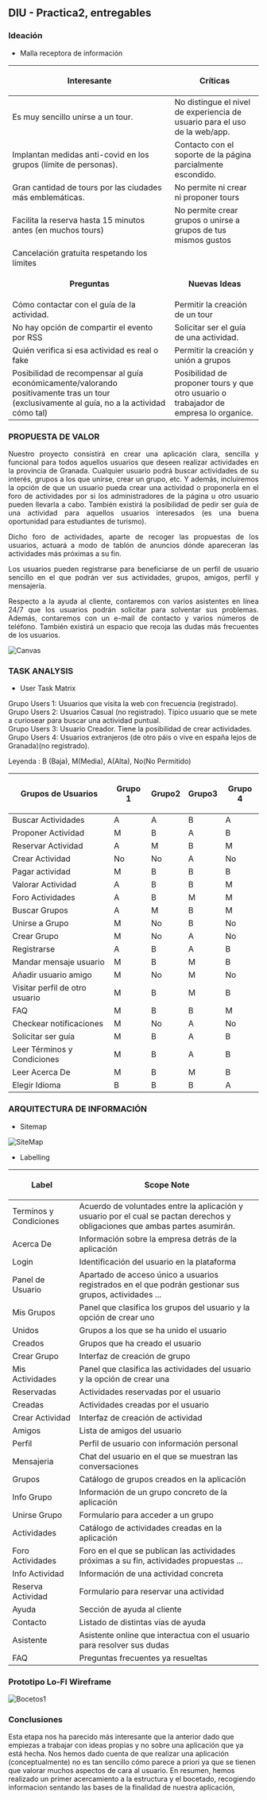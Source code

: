 ## DIU - Practica2, entregables

### Ideación 
* Malla receptora de información 

| <p align="center"><strong>Interesante</strong></p> | <p align="center"><strong>Críticas</strong></p>|  
| ------------- | -------|
| Es muy sencillo unirse a un tour.| No distingue el nivel de experiencia de usuario para el uso de la web/app.|
| Implantan medidas anti-covid en los grupos (límite de personas).| Contacto con el soporte de la página parcialmente escondido.|
| Gran cantidad de tours por las ciudades más emblemáticas.| No permite ni crear ni proponer tours|
| Facilita la reserva hasta 15 minutos antes (en muchos tours)| No permite crear grupos o unirse a grupos de tus mismos gustos |
| Cancelación gratuita respetando los límites| |
| <p align="center"><strong>Preguntas</strong></p> | <p align="center"><strong>Nuevas Ideas</strong></p> |
|Cómo contactar con el guía de la actividad.| Permitir la creación de un tour|
|No hay opción de compartir el evento por RSS| Solicitar ser el guía de una actividad.|
|Quién verifica si esa actividad es real o fake| Permitir la creación y unión a grupos|
|Posibilidad de recompensar al guía económicamente/valorando positivamente tras un tour (exclusivamente al guía, no a la actividad cómo tal)| Posibilidad de proponer tours y que otro usuario o trabajador de empresa lo organice. | Dividir las actividades por categorías.

### PROPUESTA DE VALOR

<p align="justify">Nuestro proyecto consistirá en crear una aplicación clara, sencilla y funcional para todos aquellos usuarios que deseen realizar actividades en la provincia de Granada. Cualquier usuario podrá buscar actividades de su interés, grupos a los que unirse, crear un grupo, etc. Y además, incluiremos la opción de que un usuario pueda crear una actividad o proponerla en el foro de actividades por si los administradores de la página u otro usuario pueden llevarla a cabo. También existirá la posibilidad de pedir ser guía de una actividad para aquellos usuarios interesados (es una buena oportunidad para estudiantes de turismo).  </p>

<p align="justify"> Dicho foro de actividades, aparte de recoger las propuestas de los usuarios, actuará a modo de tablón de anuncios dónde apareceran las actividades más próximas a su fin. </p> 

<p align="justify">Los usuarios pueden registrarse para beneficiarse de un perfil de usuario sencillo en el que podrán ver sus actividades, grupos, amigos, perfil y mensajería.</p>

<p align="justify">Respecto a la ayuda al cliente, contaremos con varios asistentes en línea 24/7 que los usuarios podrán solicitar para solventar sus problemas. Además, contaremos con un e-mail de contacto y varios números de teléfono. También existirá un espacio que recoja las dudas más frecuentes de los usuarios.</p>

![Canvas](canvas2.png)


### TASK ANALYSIS

* User Task Matrix 

Grupo Users 1: Usuarios que visita la web con frecuencia (registrado).<br>
Grupo Users 2: Usuarios Casual (no registrado). Típico usuario que se mete a curiosear para buscar una actividad puntual.<br>
Grupo Users 3: Usuario Creador. Tiene la posibilidad de crear actividades.<br>
Grupo Users 4: Usuarios extranjeros (de otro páis o vive en españa lejos de Granada)(no registrado). <br>

Leyenda : B (Baja), M(Media), A(Alta), No(No Permitido)  <br>

| <p align="center"><strong>Grupos de Usuarios</strong></p> |  <p align="center"><strong>Grupo 1</strong></p>| <p align="center"><strong>Grupo2</strong></p> | <p align="center"><strong>Grupo3</strong></p>| <p align="center"><strong>Grupo 4</strong></p> |
| ------------- | -------|   -------|  -------|  -------|
| Buscar Actividades | A  | A  | B | A |
| Proponer Actividad | M  | B  | A | B |
| Reservar Actividad | A  | M  | B | M |
| Crear Actividad    | No | No | A | No |
| Pagar actividad    | M  | B  | B | B |
| Valorar Actividad  | A | B | B | M |
| Foro Actividades   | A | B | M | M |
| Buscar Grupos      | A  | M  | B | M |
| Unirse a Grupo     | M | No | B | No |
| Crear Grupo        | M  | No | A | No |
| Registrarse        | A | B | A | B |
| Mandar mensaje usuario         | M  | B | M | B | 
| Añadir usuario amigo           | M | No | M | No | 
| Visitar perfil de otro usuario | M | B | M | B | 
| FAQ                            | M  | B | B | M |
| Checkear notificaciones        | M | No | A | No |
| Solicitar ser guía             | M | B | A | B |
| Leer Términos y Condiciones    | M  | B  | A | B | 
| Leer Acerca De                 | M  | B | M  | B | 
| Elegir Idioma                  | B  | B  | B | A | 


### ARQUITECTURA DE INFORMACIÓN

* Sitemap 

![SiteMap](SiteMap.png)

* Labelling 

| <p align="center"><strong>Label</strong></p> |  <p align="center"><strong>Scope Note</strong></p>|
| ------------- | -------| 
| Terminos y Condiciones | Acuerdo de voluntades entre la aplicación y usuario por el cual se pactan derechos y obligaciones que ambas partes asumirán.  | 
| Acerca De | Información sobre la empresa detrás de la aplicación  | 
| Login | Identificación del usuario en la plataforma  | 
| Panel de Usuario | Apartado de acceso único a usuarios registrados en el que podrán gestionar sus grupos, actividades ...   | 
| Mis Grupos | Panel que clasifica los grupos del usuario y la opción de crear uno | 
| Unidos | Grupos a los que se ha unido el usuario | 
| Creados | Grupos que ha creado el usuario | 
| Crear Grupo | Interfaz de creación de grupo | 
| Mis Actividades | Panel que clasifica las actividades del usuario y la opción de crear una | 
| Reservadas | Actividades reservadas por el usuario | 
| Creadas | Actividades creadas por el usuario  | 
| Crear Actividad | Interfaz de creación de actividad  | 
| Amigos | Lista de amigos del usuario | 
| Perfil | Perfil de usuario con información personal  | 
| Mensajeria | Chat del usuario en el que se muestran las conversaciones  | 
| Grupos | Catálogo de grupos creados en la aplicación | 
| Info Grupo | Información de un grupo concreto de la aplicación | 
| Unirse Grupo | Formulario para acceder a un grupo | 
| Actividades | Catálogo de actividades creadas en la aplicación  | 
| Foro Actividades | Foro en el que se publican las actividades próximas a su fin, actividades propuestas ...  | 
| Info Actividad | Información de una actividad concreta  | 
| Reserva Actividad | Formulario para reservar una actividad  | 
| Ayuda | Sección de ayuda al cliente  | 
| Contacto | Listado de distintas vías de ayuda | 
| Asistente | Asistente online que interactua con el usuario para resolver sus dudas  | 
| FAQ | Preguntas frecuentes ya resueltas | 

### Prototipo Lo-FI Wireframe 

![Bocetos1](bocetos1.png)

### Conclusiones  

Esta etapa nos ha parecido más interesante que la anterior dado que empiezas a trabajar con ideas propias y no sobre una aplicación que ya está hecha. Nos hemos dado cuenta de que realizar una aplicación (conceptualmente) no es tan sencillo cómo parece a priori ya que se tienen que valorar muchos aspectos de cara al usuario. En resumen, hemos realizado un primer acercamiento a la estructura y el bocetado, recogiendo informacion sentando las bases de la finalidad de nuestra aplicación,
